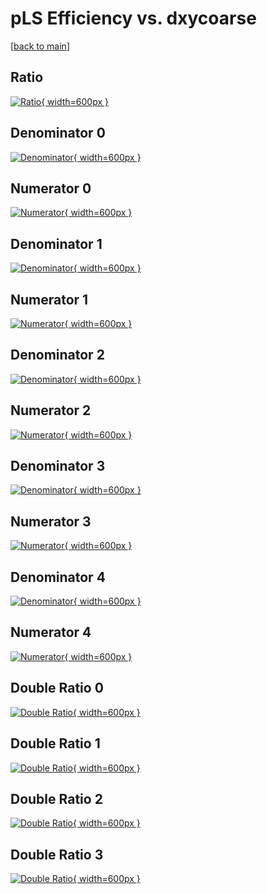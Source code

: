 # pLS Efficiency vs. dxycoarse

[[back to main](./)]



## Ratio

[![Ratio](../mtv/var/pLS_loweta_13_1_eff_dxycoarse.png){ width=600px }](../mtv/var/pLS_loweta_13_1_eff_dxycoarse.pdf)

## Denominator 0

[![Denominator](../mtv/den/pLS_loweta_13_1_eff_dxycoarse_den0.png){ width=600px }](../mtv/den/pLS_loweta_13_1_eff_dxycoarse_den0.pdf)

## Numerator 0

[![Numerator](../mtv/num/pLS_loweta_13_1_eff_dxycoarse_num0.png){ width=600px }](../mtv/num/pLS_loweta_13_1_eff_dxycoarse_num0.pdf)

## Denominator 1

[![Denominator](../mtv/den/pLS_loweta_13_1_eff_dxycoarse_den1.png){ width=600px }](../mtv/den/pLS_loweta_13_1_eff_dxycoarse_den1.pdf)

## Numerator 1

[![Numerator](../mtv/num/pLS_loweta_13_1_eff_dxycoarse_num1.png){ width=600px }](../mtv/num/pLS_loweta_13_1_eff_dxycoarse_num1.pdf)

## Denominator 2

[![Denominator](../mtv/den/pLS_loweta_13_1_eff_dxycoarse_den2.png){ width=600px }](../mtv/den/pLS_loweta_13_1_eff_dxycoarse_den2.pdf)

## Numerator 2

[![Numerator](../mtv/num/pLS_loweta_13_1_eff_dxycoarse_num2.png){ width=600px }](../mtv/num/pLS_loweta_13_1_eff_dxycoarse_num2.pdf)

## Denominator 3

[![Denominator](../mtv/den/pLS_loweta_13_1_eff_dxycoarse_den3.png){ width=600px }](../mtv/den/pLS_loweta_13_1_eff_dxycoarse_den3.pdf)

## Numerator 3

[![Numerator](../mtv/num/pLS_loweta_13_1_eff_dxycoarse_num3.png){ width=600px }](../mtv/num/pLS_loweta_13_1_eff_dxycoarse_num3.pdf)

## Denominator 4

[![Denominator](../mtv/den/pLS_loweta_13_1_eff_dxycoarse_den4.png){ width=600px }](../mtv/den/pLS_loweta_13_1_eff_dxycoarse_den4.pdf)

## Numerator 4

[![Numerator](../mtv/num/pLS_loweta_13_1_eff_dxycoarse_num4.png){ width=600px }](../mtv/num/pLS_loweta_13_1_eff_dxycoarse_num4.pdf)

## Double Ratio 0

[![Double Ratio](../mtv/ratio/pLS_loweta_13_1_eff_dxycoarse_ratio0.png){ width=600px }](../mtv/ratio/pLS_loweta_13_1_eff_dxycoarse_ratio0.pdf)

## Double Ratio 1

[![Double Ratio](../mtv/ratio/pLS_loweta_13_1_eff_dxycoarse_ratio1.png){ width=600px }](../mtv/ratio/pLS_loweta_13_1_eff_dxycoarse_ratio1.pdf)

## Double Ratio 2

[![Double Ratio](../mtv/ratio/pLS_loweta_13_1_eff_dxycoarse_ratio2.png){ width=600px }](../mtv/ratio/pLS_loweta_13_1_eff_dxycoarse_ratio2.pdf)

## Double Ratio 3

[![Double Ratio](../mtv/ratio/pLS_loweta_13_1_eff_dxycoarse_ratio3.png){ width=600px }](../mtv/ratio/pLS_loweta_13_1_eff_dxycoarse_ratio3.pdf)

